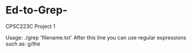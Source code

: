 # Ed-to-Grep-
CPSC223C Project 1

Usage: ./grep 'filename.txt'
After this line you can use regular expressions such as:
g/the
